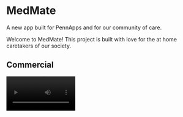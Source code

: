 # MedMate

A new app built for PennApps and for our community of care.

Welcome to MedMate! This project is built with love for the at home caretakers of our society.

## Commercial
<video src='https://www.youtube.com/watch?v=SjU1X__VzxA' width=180/>

## What it does

We have centralized the logistics of at-home care, with patient safety and caretaker mindfulness as our core.

Our app is a one stop shop for all logistics in home care, compiling FDA data with prescription inputs into the page, and setting reminders and taking care of vital sign data collection. Our app has several amazing features:

1. Simply take a photo of your prescription bottle label, and the app does the rest! It will find FDA drug interaction warnings, set up a to-do list with times of when to administer medications, and keep the dosage instructions, and send notifications when it's time to administer medication. No more worrying about setting a timer and checking drug interactions over and over!
2. Enter our data entry tab, where you can take vital signs of your loved one, including weight, temperature, heart rate, and blood pressure. We will graph it for you, and determine whether the signs are in a safe range. We'll warn you if you need to seek medical help.
3. No more worrying about refills! Simply scan your prescription, and our app will ensure you won't run out of doses by reminding you when to get a refill of a prescription, keeping your mind at ease.
4. Security-minded: All data is anonymized when looking to AI for warnings, insights, and more. We have Propelauth authentication securing your account.

## How we built it

Frontend - React to build the website/mobile app, and pull in information from the backend. It was used to build the calendar, the 911 calling button, and other interfaces to present to the user.

Backend - Flask for all backend calculations and API calls with Python. Python was used to build the pytesseract image capture system for the prescription labels, then in the same backend, called TuneStudio and GPT-4o to decode the text, and present the final json in a usable manner. We also used the openFDA API to get medication warnings, and then used python to build the final json to be used by frontend. Flask was used for all the request handling and the data pipelines for the visualizations


This project was bootstrapped with [Create React App](https://github.com/facebook/create-react-app).


## Available Scripts

In the project directory, you can run:

### `npm start`

Runs the app in the development mode.\
Open [http://localhost:3000](http://localhost:3000) to view it in the browser.

The page will reload if you make edits.\
You will also see any lint errors in the console.

### `npm test`

Launches the test runner in the interactive watch mode.\
See the section about [running tests](https://facebook.github.io/create-react-app/docs/running-tests) for more information.

### `npm run build`

Builds the app for production to the `build` folder.\
It correctly bundles React in production mode and optimizes the build for the best performance.

The build is minified and the filenames include the hashes.\
Your app is ready to be deployed!

See the section about [deployment](https://facebook.github.io/create-react-app/docs/deployment) for more information.

### `npm run eject`

**Note: this is a one-way operation. Once you `eject`, you can’t go back!**

If you aren’t satisfied with the build tool and configuration choices, you can `eject` at any time. This command will remove the single build dependency from your project.

Instead, it will copy all the configuration files and the transitive dependencies (webpack, Babel, ESLint, etc) right into your project so you have full control over them. All of the commands except `eject` will still work, but they will point to the copied scripts so you can tweak them. At this point you’re on your own.

You don’t have to ever use `eject`. The curated feature set is suitable for small and middle deployments, and you shouldn’t feel obligated to use this feature. However we understand that this tool wouldn’t be useful if you couldn’t customize it when you are ready for it.

## Learn More

You can learn more in the [Create React App documentation](https://facebook.github.io/create-react-app/docs/getting-started).

To learn React, check out the [React documentation](https://reactjs.org/).
